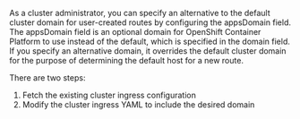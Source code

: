 As a cluster administrator, you can specify an alternative to the default
cluster domain for user-created routes by configuring the appsDomain field. The
appsDomain field is an optional domain for OpenShift Container Platform to use
instead of the default, which is specified in the domain field. If you specify
an alternative domain, it overrides the default cluster domain for the purpose
of determining the default host for a new route.

There are two steps:
1. Fetch the existing cluster ingress configuration
2. Modify the cluster ingress YAML to include the desired domain